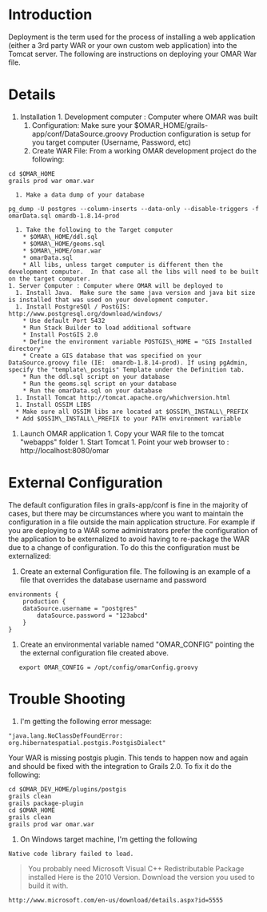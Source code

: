 # Introduction #

Deployment is the term used for the process of installing a web application (either a 3rd party WAR or your own custom web application) into the Tomcat server. The following are instructions on deploying your OMAR War file.


# Details #
  1. Installation
    1. Development computer : Computer where OMAR was built
      1. Configuration: Make sure your $OMAR\_HOME/grails-app/conf/DataSource.groovy Production configuration is setup for you target computer (Username, Password, etc)
      1. Create WAR File: From a working OMAR development project do the following:
```
cd $OMAR_HOME
grails prod war omar.war
```
      1. Make a data dump of your database
```
pg_dump -U postgres --column-inserts --data-only --disable-triggers -f omarData.sql omardb-1.8.14-prod 
```
      1. Take the following to the Target computer
        * $OMAR\_HOME/ddl.sql
        * $OMAR\_HOME/geoms.sql
        * $OMAR\_HOME/omar.war
        * omarData.sql
        * All libs, unless target computer is different then the development computer.  In that case all the libs will need to be built on the target computer.
    1. Server Computer : Computer where OMAR will be deployed to
      1. Install Java.  Make sure the same java version and java bit size is installed that was used on your development computer.
      1. Install PostgreSQl / PostGIS: http://www.postgresql.org/download/windows/
        * Use default Port 5432
        * Run Stack Builder to load additional software
        * Install PostGIS 2.0
        * Define the environment variable POSTGIS\_HOME = "GIS Installed directory"
        * Create a GIS database that was specified on your DataSource.groovy file (IE:  omardb-1.8.14-prod). If using pgAdmin, specify the "template\_postgis" Template under the Definition tab.
        * Run the ddl.sql script on your database
        * Run the geoms.sql script on your database
        * Run the omarData.sql on your database
      1. Install Tomcat http://tomcat.apache.org/whichversion.html
      1. Install OSSIM LIBS
      * Make sure all OSSIM libs are located at $OSSIM\_INSTALL\_PREFIX
      * Add $OSSIM\_INSTALL\_PREFIX to your PATH environment variable
  1. Launch OMAR application
    1. Copy your WAR file to the tomcat "webapps" folder
    1. Start Tomcat
    1. Point your web browser to : http://localhost:8080/omar

# External Configuration #
The default configuration files in grails-app/conf is fine in the majority of cases, but there may be circumstances where you want to maintain the configuration in a file outside the main application structure. For example if you are deploying to a WAR some administrators prefer the configuration of the application to be externalized to avoid having to re-package the WAR due to a change of configuration. To do this the configuration must be externalized:

  1. Create an external Configuration file. The following is an example of a file that overrides the database username and password
```
environments {
    production {
	dataSource.username = "postgres"
        dataSource.password = "123abcd"
    }
}
```
  1. Create an environmental variable named "OMAR\_CONFIG" pointing the the external configuration file created above.
```
   export OMAR_CONFIG = /opt/config/omarConfig.groovy
```


# Trouble Shooting #

  1. I'm getting the following error message:
```
"java.lang.NoClassDefFoundError: org.hibernatespatial.postgis.PostgisDialect"
```
Your WAR is missing postgis plugin.  This tends to happen now and again and should be fixed with the integration to Grails 2.0.
To fix it do the following:
```
cd $OMAR_DEV_HOME/plugins/postgis
grails clean
grails package-plugin
cd $OMAR_HOME
grails clean
grails prod war omar.war
```
  1. On Windows target machine, I'm getting the following
```
Native code library failed to load.
```
> You probably need Microsoft Visual C++ Redistributable Package installed
Here is the 2010 Version. Download the version you used to build it with.
```
http://www.microsoft.com/en-us/download/details.aspx?id=5555
```